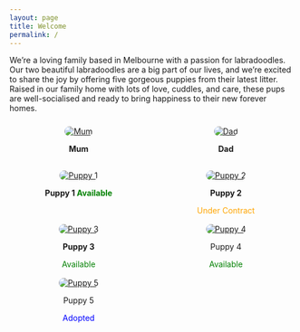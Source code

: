 ```yaml
---
layout: page
title: Welcome
permalink: /
---
```


We’re a loving family based in Melbourne with a passion for labradoodles. Our two beautiful labradoodles are a big part of our lives, and we’re excited to share the joy by offering five gorgeous puppies from their latest litter. Raised in our family home with lots of love, cuddles, and care, these pups are well-socialised and ready to bring happiness to their new forever homes.

<style>
.gallery {
  display: grid;
  grid-template-columns: repeat(auto-fit, minmax(200px, 1fr));
  gap: 16px;
  margin-top: 24px;
}
.gallery-item {
  text-align: center;
}
.gallery-item img {
  max-width: 100%;
  height: auto;
  border-radius: 12px;
}
</style>

<div class="gallery">
  <div class="gallery-item">
    <a href="/mum">
    <img src="https://media.istockphoto.com/id/1309897630/photo/cobberdog-pup-on-white.webp?s=2048x2048&w=is&k=20&c=xe90m_8JPR2YknwN2MGK94ZDt1LOms6l9_QXZUKHOdU=" alt="Mum"></a>
    <p><strong>Mum</strong></p>
  </div>
  <div class="gallery-item">
  <a href="/dad">
    <img src="https://media.istockphoto.com/id/174938595/photo/goldendoddle-puppy-laying-in-grass.webp?s=2048x2048&w=is&k=20&c=ydsisiZc1wiK14Xd0Q7Qm_v2RtkSbnEEP4QdOAR0MCc=" alt="Dad"></a>
    <p><strong>Dad</strong></p>
  </div>

  <div class="gallery-item">
  <a href="/puppy_1">
    <img src="https://cdn.pixabay.com/photo/2017/06/25/20/53/puppy-2441961_960_720.jpg" alt="Puppy 1"></a>
    <p><strong>Puppy 1 <span style="color:green;">Available</span> </strong></p>
  </div>

  <div class="gallery-item">
  <a href="/puppy_2">
    <img src="https://cdn.pixabay.com/photo/2017/06/25/20/53/puppy-2441961_960_720.jpg" alt="Puppy 2"></a>
    <p><strong>Puppy 2</strong></p><span style="color:orange;">Under Contract</span>
  </div>

  <div class="gallery-item">
  <a href="/puppy_3">
    <img src="https://cdn.pixabay.com/photo/2017/06/25/20/53/puppy-2441961_960_720.jpg" alt="Puppy 3"></a>
    <p><strong>Puppy 3</strong></p><span style="color:green;">Available</span>
  </div>


  <div class="gallery-item">
    <a href="/puppy_4">
    <img src="https://cdn.pixabay.com/photo/2017/06/25/20/53/puppy-2441961_960_720.jpg" alt="Puppy 4"></a>
    <p>Puppy 4</p><span style="color:green;">Available</span>
  </div> 

  <div class="gallery-item">
  <a href="/puppy_5">
    <img src="https://cdn.pixabay.com/photo/2017/06/25/20/53/puppy-2441961_960_720.jpg" alt="Puppy 5"></a>
    <p>Puppy 5</p><span style="color:blue;">Adopted</span>
  </div>

</div>
